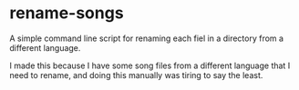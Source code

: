 # rename-songs
A simple command line script for renaming each fiel in a directory from a different language.

I made this because I have some song files from a different language that I need to rename, and doing this manually was tiring to say the least.
